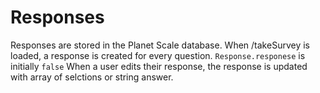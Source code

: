 # Responses

Responses are stored in the Planet Scale database.
When /takeSurvey is loaded, a response is created for every question.
`Response.responese` is initially `false`
When a user edits their response, the response is updated with array of selctions or string answer.
